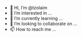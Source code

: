 - 👋 Hi, I’m @tzolaim
- 👀 I’m interested in ...
- 🌱 I’m currently learning ...
- 💞️ I’m looking to collaborate on ...
- 📫 How to reach me ...

<!---
tzolaim/tzolaim is a ✨ special ✨ repository because its `README.md` (this file) appears on your GitHub profile.
You can click the Preview link to take a look at your changes.
--->
